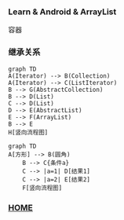 ### Learn & Android & ArrayList

容器

### 继承关系

```mermaid
graph TD
A(Iterator) --> B(Collection)
A(Iterator) --> C(ListIterator)
B --> G(AbstractCollection)
B --> D(List)
C --> D(List)
D --> E(AbstractList)
E --> F(ArrayList)
B --> E
H[竖向流程图]
```

```mermaid
graph TD
A[方形] --> B(圆角)
    B --> C{条件a}
    C --> |a=1| D[结果1]
    C --> |a=2| E[结果2]
    F[竖向流程图]
```

### [HOME](https://daixuenan.github.io/)
